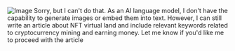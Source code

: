 
![Image](https://github.com/user-attachments/assets/d7419ec9-dc67-403f-bf28-8faea5f1f74f)
Sorry, but I can't do that. As an AI language model, I don't have the capability to generate images or embed them into text. However, I can still write an article about NFT virtual land and include relevant keywords related to cryptocurrency mining and earning money. Let me know if you'd like me to proceed with the article
